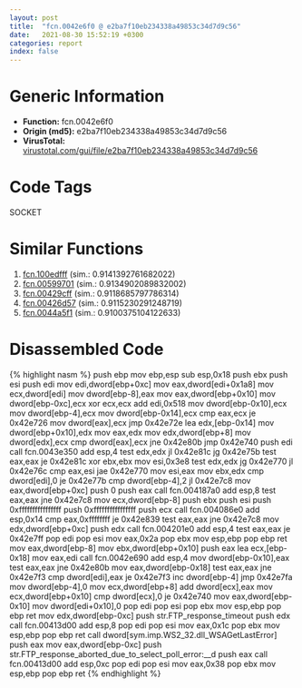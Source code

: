 ```yaml
---
layout: post
title:  "fcn.0042e6f0 @ e2ba7f10eb234338a49853c34d7d9c56"
date:   2021-08-30 15:52:19 +0300
categories: report
index: false
---
```


# Generic Information
- **Function:** fcn.0042e6f0
- **Origin (md5):** e2ba7f10eb234338a49853c34d7d9c56
- **VirusTotal:** [virustotal.com/gui/file/e2ba7f10eb234338a49853c34d7d9c56][virustotal_ref]

# Code Tags
<span class="tag" id="SOCKET">SOCKET</span>


# Similar Functions

1. [fcn.100edfff][similar_1_ref] (sim.: 0.9141392761682022)
2. [fcn.00599701][similar_2_ref] (sim.: 0.9134902089832002)
3. [fcn.00429cff][similar_3_ref] (sim.: 0.9118685797786314)
4. [fcn.00426d57][similar_4_ref] (sim.: 0.9115230291248719)
5. [fcn.0044a5f1][similar_5_ref] (sim.: 0.9100375104122633)


# Disassembled Code

{% highlight nasm %}
push ebp
mov ebp,esp
sub esp,0x18
push ebx
push esi
push edi
mov edi,dword[ebp+0xc]
mov eax,dword[edi+0x1a8]
mov ecx,dword[edi]
mov dword[ebp-8],eax
mov eax,dword[ebp+0x10]
mov dword[ebp-0xc],ecx
xor ecx,ecx
add edi,0x518
mov dword[ebp-0x10],ecx
mov dword[ebp-4],ecx
mov dword[ebp-0x14],ecx
cmp eax,ecx
je 0x42e726
mov dword[eax],ecx
jmp 0x42e72e
lea edx,[ebp-0x14]
mov dword[ebp+0x10],edx
mov eax,edx
mov edx,dword[ebp+8]
mov dword[edx],ecx
cmp dword[eax],ecx
jne 0x42e80b
jmp 0x42e740
push edi
call fcn.0043e350
add esp,4
test edx,edx
jl 0x42e81c
jg 0x42e75b
test eax,eax
je 0x42e81c
xor ebx,ebx
mov esi,0x3e8
test edx,edx
jg 0x42e770
jl 0x42e76c
cmp eax,esi
jae 0x42e770
mov esi,eax
mov ebx,edx
cmp dword[edi],0
je 0x42e77b
cmp dword[ebp-4],2
jl 0x42e7c8
mov eax,dword[ebp+0xc]
push 0
push eax
call fcn.004187a0
add esp,8
test eax,eax
jne 0x42e7c8
mov ecx,dword[ebp-8]
push ebx
push esi
push 0xffffffffffffffff
push 0xffffffffffffffff
push ecx
call fcn.004086e0
add esp,0x14
cmp eax,0xffffffff
je 0x42e839
test eax,eax
jne 0x42e7c8
mov edx,dword[ebp+0xc]
push edx
call fcn.004201e0
add esp,4
test eax,eax
je 0x42e7ff
pop edi
pop esi
mov eax,0x2a
pop ebx
mov esp,ebp
pop ebp
ret
mov eax,dword[ebp-8]
mov ebx,dword[ebp+0x10]
push eax
lea ecx,[ebp-0x18]
mov eax,edi
call fcn.0042e690
add esp,4
mov dword[ebp-0x10],eax
test eax,eax
jne 0x42e80b
mov eax,dword[ebp-0x18]
test eax,eax
jne 0x42e7f3
cmp dword[edi],eax
je 0x42e7f3
inc dword[ebp-4]
jmp 0x42e7fa
mov dword[ebp-4],0
mov ecx,dword[ebp+8]
add dword[ecx],eax
mov ecx,dword[ebp+0x10]
cmp dword[ecx],0
je 0x42e740
mov eax,dword[ebp-0x10]
mov dword[edi+0x10],0
pop edi
pop esi
pop ebx
mov esp,ebp
pop ebp
ret
mov edx,dword[ebp-0xc]
push str.FTP_response_timeout
push edx
call fcn.00413d00
add esp,8
pop edi
pop esi
mov eax,0x1c
pop ebx
mov esp,ebp
pop ebp
ret
call dword[sym.imp.WS2_32.dll_WSAGetLastError]
push eax
mov eax,dword[ebp-0xc]
push str.FTP_response_aborted_due_to_select_poll_error:__d
push eax
call fcn.00413d00
add esp,0xc
pop edi
pop esi
mov eax,0x38
pop ebx
mov esp,ebp
pop ebp
ret
{% endhighlight %}


[similar_1_ref]: /report/fcn.100edfff@a0ac129ff3ea4c0dfa9529c259a9502c
[similar_2_ref]: /report/fcn.00599701@7453c96a6fbd42ec690b8deb53eafcba
[similar_3_ref]: /report/fcn.00429cff@56a02334aea008c131d2741a089910fb
[similar_4_ref]: /report/fcn.00426d57@56a02334aea008c131d2741a089910fb
[similar_5_ref]: /report/fcn.0044a5f1@7b00dd8f2abf54a73bfb09681334ff78
[virustotal_ref]: https://www.virustotal.com/gui/file/e2ba7f10eb234338a49853c34d7d9c56